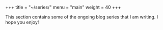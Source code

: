 +++
title = "~/series/"
menu = "main"
weight = 40
+++

This section contains some of the ongoing blog series that I am writing.
I hope you enjoy!
